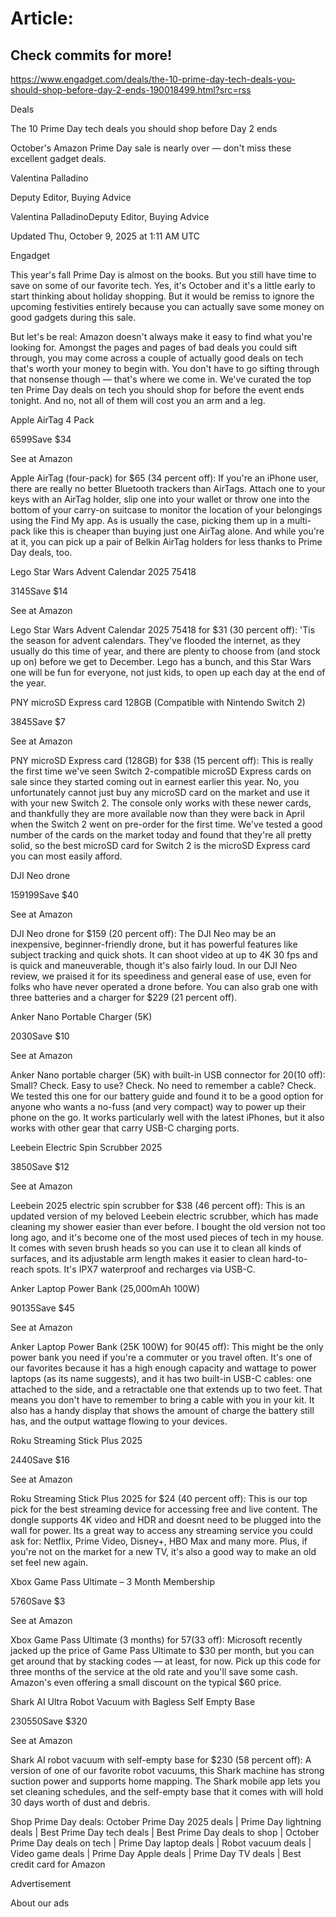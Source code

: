 # Article:

## Check commits for more!
https://www.engadget.com/deals/the-10-prime-day-tech-deals-you-should-shop-before-day-2-ends-190018499.html?src=rss

Deals

The 10 Prime Day tech deals you should shop before Day 2 ends

October's Amazon Prime Day sale is nearly over — don't miss these excellent gadget deals.

Valentina Palladino

Deputy Editor, Buying Advice

Valentina PalladinoDeputy Editor, Buying Advice

Updated Thu, October 9, 2025 at 1:11 AM UTC

Engadget

This year's fall Prime Day is almost on the books. But you still have time to save on some of our favorite tech. Yes, it's October and it's a little early to start thinking about holiday shopping. But it would be remiss to ignore the upcoming festivities entirely because you can actually save some money on good gadgets during this sale.

But let's be real: Amazon doesn't always make it easy to find what you're looking for. Amongst the pages and pages of bad deals you could sift through, you may come across a couple of actually good deals on tech that's worth your money to begin with. You don't have to go sifting through that nonsense though — that's where we come in. We've curated the top ten Prime Day deals on tech you should shop for before the event ends tonight. And no, not all of them will cost you an arm and a leg.

Apple AirTag 4 Pack

$65$99Save $34

See at Amazon

Apple AirTag (four-pack) for $65 (34 percent off): If you're an iPhone user, there are really no better Bluetooth trackers than AirTags. Attach one to your keys with an AirTag holder, slip one into your wallet or throw one into the bottom of your carry-on suitcase to monitor the location of your belongings using the Find My app. As is usually the case, picking them up in a multi-pack like this is cheaper than buying just one AirTag alone. And while you're at it, you can pick up a pair of Belkin AirTag holders for less thanks to Prime Day deals, too.

Lego Star Wars Advent Calendar 2025 75418

$31$45Save $14

See at Amazon

Lego Star Wars Advent Calendar 2025 75418 for $31 (30 percent off): 'Tis the season for advent calendars. They've flooded the internet, as they usually do this time of year, and there are plenty to choose from (and stock up on) before we get to December. Lego has a bunch, and this Star Wars one will be fun for everyone, not just kids, to open up each day at the end of the year.

PNY microSD Express card 128GB (Compatible with Nintendo Switch 2)

$38$45Save $7

See at Amazon

PNY microSD Express card (128GB) for $38 (15 percent off): This is really the first time we've seen Switch 2-compatible microSD Express cards on sale since they started coming out in earnest earlier this year. No, you unfortunately cannot just buy any microSD card on the market and use it with your new Switch 2. The console only works with these newer cards, and thankfully they are more available now than they were back in April when the Switch 2 went on pre-order for the first time. We've tested a good number of the cards on the market today and found that they're all pretty solid, so the best microSD card for Switch 2 is the microSD Express card you can most easily afford.

DJI Neo drone

$159$199Save $40

See at Amazon

DJI Neo drone for $159 (20 percent off): The DJI Neo may be an inexpensive, beginner-friendly drone, but it has powerful features like subject tracking and quick shots. It can shoot video at up to 4K 30 fps and is quick and maneuverable, though it's also fairly loud. In our DJI Neo review, we praised it for its speediness and general ease of use, even for folks who have never operated a drone before. You can also grab one with three batteries and a charger for $229 (21 percent off).

Anker Nano Portable Charger (5K)

$20$30Save $10

See at Amazon

Anker Nano portable charger (5K) with built-in USB connector for $20 ($10 off): Small? Check. Easy to use? Check. No need to remember a cable? Check. We tested this one for our battery guide and found it to be a good option for anyone who wants a no-fuss (and very compact) way to power up their phone on the go. It works particularly well with the latest iPhones, but it also works with other gear that carry USB-C charging ports.

Leebein Electric Spin Scrubber 2025

$38$50Save $12

See at Amazon

Leebein 2025 electric spin scrubber for $38 (46 percent off): This is an updated version of my beloved Leebein electric scrubber, which has made cleaning my shower easier than ever before. I bought the old version not too long ago, and it's become one of the most used pieces of tech in my house. It comes with seven brush heads so you can use it to clean all kinds of surfaces, and its adjustable arm length makes it easier to clean hard-to-reach spots. It's IPX7 waterproof and recharges via USB-C.

Anker Laptop Power Bank (25,000mAh 100W)

$90$135Save $45

See at Amazon

Anker Laptop Power Bank (25K 100W) for $90 ($45 off): This might be the only power bank you need if you're a commuter or you travel often. It's one of our favorites because it has a high enough capacity and wattage to power laptops (as its name suggests), and it has two built-in USB-C cables: one attached to the side, and a retractable one that extends up to two feet. That means you don't have to remember to bring a cable with you in your kit. It also has a handy display that shows the amount of charge the battery still has, and the output wattage flowing to your devices.

Roku Streaming Stick Plus 2025

$24$40Save $16

See at Amazon

Roku Streaming Stick Plus 2025 for $24 (40 percent off): This is our top pick for the best streaming device for accessing free and live content. The dongle supports 4K video and HDR and doesnt need to be plugged into the wall for power. Its a great way to access any streaming service you could ask for: Netflix, Prime Video, Disney+, HBO Max and many more. Plus, if you're not on the market for a new TV, it's also a good way to make an old set feel new again.

Xbox Game Pass Ultimate – 3 Month Membership

$57$60Save $3

See at Amazon

Xbox Game Pass Ultimate (3 months) for $57 ($33 off): Microsoft recently jacked up the price of Game Pass Ultimate to $30 per month, but you can get around that by stacking codes — at least, for now. Pick up this code for three months of the service at the old rate and you'll save some cash. Amazon's even offering a small discount on the typical $60 price.

Shark AI Ultra Robot Vacuum with Bagless Self Empty Base

$230$550Save $320

See at Amazon

Shark AI robot vacuum with self-empty base for $230 (58 percent off): A version of one of our favorite robot vacuums, this Shark machine has strong suction power and supports home mapping. The Shark mobile app lets you set cleaning schedules, and the self-empty base that it comes with will hold 30 days worth of dust and debris.

Shop Prime Day deals: October Prime Day 2025 deals | Prime Day lightning deals | Best Prime Day tech deals | Best Prime Day deals to shop | October Prime Day deals on tech | Prime Day laptop deals | Robot vacuum deals | Video game deals | Prime Day Apple deals | Prime Day TV deals | Best credit card for Amazon

Advertisement

About our ads